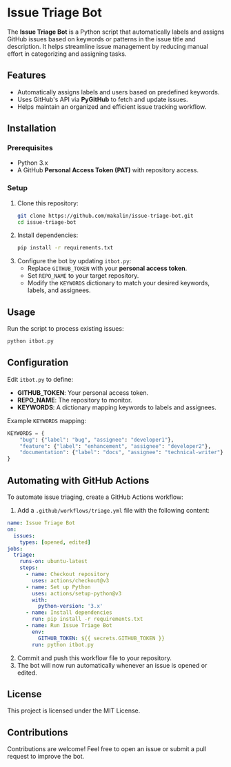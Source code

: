 # Issue Triage Bot

The **Issue Triage Bot** is a Python script that automatically labels and assigns GitHub issues based on keywords or patterns in the issue title and description. It helps streamline issue management by reducing manual effort in categorizing and assigning tasks.

## Features
- Automatically assigns labels and users based on predefined keywords.
- Uses GitHub's API via **PyGitHub** to fetch and update issues.
- Helps maintain an organized and efficient issue tracking workflow.

## Installation

### Prerequisites
- Python 3.x
- A GitHub **Personal Access Token (PAT)** with repository access.

### Setup
1. Clone this repository:
   ```sh
   git clone https://github.com/makalin/issue-triage-bot.git
   cd issue-triage-bot
   ```
2. Install dependencies:
   ```sh
   pip install -r requirements.txt
   ```
3. Configure the bot by updating `itbot.py`:
   - Replace `GITHUB_TOKEN` with your **personal access token**.
   - Set `REPO_NAME` to your target repository.
   - Modify the `KEYWORDS` dictionary to match your desired keywords, labels, and assignees.

## Usage
Run the script to process existing issues:
```sh
python itbot.py
```

## Configuration
Edit `itbot.py` to define:
- **GITHUB_TOKEN**: Your personal access token.
- **REPO_NAME**: The repository to monitor.
- **KEYWORDS**: A dictionary mapping keywords to labels and assignees.

Example `KEYWORDS` mapping:
```python
KEYWORDS = {
    "bug": {"label": "bug", "assignee": "developer1"},
    "feature": {"label": "enhancement", "assignee": "developer2"},
    "documentation": {"label": "docs", "assignee": "technical-writer"}
}
```

## Automating with GitHub Actions
To automate issue triaging, create a GitHub Actions workflow:

1. Add a `.github/workflows/triage.yml` file with the following content:
```yaml
name: Issue Triage Bot
on:
  issues:
    types: [opened, edited]
jobs:
  triage:
    runs-on: ubuntu-latest
    steps:
      - name: Checkout repository
        uses: actions/checkout@v3
      - name: Set up Python
        uses: actions/setup-python@v3
        with:
          python-version: '3.x'
      - name: Install dependencies
        run: pip install -r requirements.txt
      - name: Run Issue Triage Bot
        env:
          GITHUB_TOKEN: ${{ secrets.GITHUB_TOKEN }}
        run: python itbot.py
```

2. Commit and push this workflow file to your repository.
3. The bot will now run automatically whenever an issue is opened or edited.

## License
This project is licensed under the MIT License.

## Contributions
Contributions are welcome! Feel free to open an issue or submit a pull request to improve the bot.
